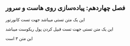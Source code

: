 ## فصل چهاردهم: پیاده‌سازی روی هاست و سرور


این یک متن تستی میباشد جهت تست کانورتور


این یک متن تستی جهت تست قبپل کردن پول ریکوست میباشد

این متن ۳ است
